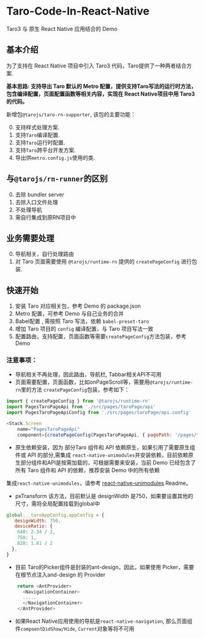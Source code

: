 
# Taro-Code-In-React-Native

Taro3 与 原生 React Native 应用结合的 Demo

## 基本介绍

为了支持在 React Native 项目中引入 Taro3 代码，Taro提供了一种两者结合方案.

**基本思路: 支持导出 Taro 默认的 Metro 配置，提供支持Taro写法的运行时方法，包含编译配置，页面配置函数等相关内容，实现在 React Native项目中用 Taro3 的代码。**

新增包`@tarojs/taro-rn-supporter`, 该包的主要功能：

0. 支持样式处理方案.
1. 支持`Taro`编译配置.
2. 支持`Taro`运行时配置.
2. 支持`Taro`跨平台开发方案.
3. 导出供`metro.config.js`使用的类.


## 与`@tarojs/rn-runner`的区别

0. 去除 bundler server
2. 去除入口文件处理
2. 不处理导航
3. 需自行集成到原RN项目中

## 业务需要处理

0. 导航相关，自行处理路由
1. 对 Taro 页面需要使用 `@tarojs/runtime-rn` 提供的 `createPageConfig` 进行包装.


## 快速开始

1. 安装 Taro 对应相关包，参考 Demo 的 package.json 
2. Metro 配置，可参考 Demo 与自己业务的合并
3. Babel配置 , 需按照 Taro 写法，依赖 `babel-preset-taro`
4. 增加 Taro 项目的 `config` 编译配置，与 Taro 项目写法一致
5. 配置路由，支持配置，页面函数等需要`createPageConfig`方法包装，参考 Demo


### 注意事项：

- 导航相关不再处理，因此路由，导航栏, Tabbar相关API不可用
- 页面需要配置，页面函数，比如onPageScroll等，需要用`@tarojs/runtime-rn`里的方法    `createPageConfig`包装，参考如下：

```js
import { createPageConfig } from '@tarojs/runtime-rn'
import PagesTaroPageApi from './src/pages/taroPage/api'
import PagesTaroPageApiConfig from './src/pages/taroPage/api.config'

<Stack.Screen
    name="PagesTaroPageApi"
    component={createPageConfig(PagesTaroPageApi, { pagePath: '/pages/taroPage/api',...PagesTaroPageApiConfig})} />
```

- 原生依赖安装，因为 部分Taro 组件和 API 依赖原生，如果引用了需要原生组件或 API 的部分,需集成 `react-native-unimodules`并安装依赖，目前依赖原生部分组件和API是按需加载的，可根据需要来安装，当前 Demo 已经包含了所有 Taro 组件和 API 的依赖，推荐安装 Demo 中的所有依赖

集成`react-native-unimodules`，请参考 [react-native-unimodules](https://github.com/unimodules/react-native-unimodules) Readme。

- pxTransform 该方法，目前默认是 designWidth 是750，如果要设置其他的尺寸，需将全局配置挂载到global中

```js
global.__taroAppConfig.appConfig = {
   designWidth: 750,
   deviceRatio: {
    640: 2.34 / 2,
    750: 1,
    828: 1.81 / 2
  }, 
}
```

- 目前 Taro的Picker组件是封装的ant-design，因此，如果使用 Picker，需要在根节点注入and-design 的 Provider

```js
    return <AntProvider>
      <NavigationContainer>
      .....
      </NavigationContainer>
    </AntProvider>
```

- 如果React Native应用使用的导航是`react-native-navigation`, 那么页面组件`compoentDidShow/Hide`, `Current`对象等将不可用
